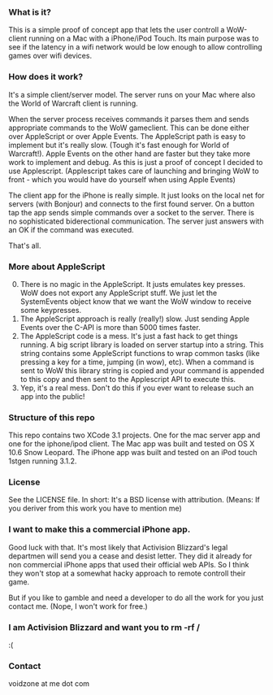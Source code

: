### What is it?
This is a simple proof of concept app that lets the user controll a WoW-client running on a Mac with a iPhone/iPod Touch.
Its main purpose was to see if the latency in a wifi network would be low enough to allow controlling games over wifi devices.

### How does it work?
It's a simple client/server model. The server runs on your Mac where also the World of Warcraft client is running. 

When the server process receives commands it parses them and sends appropriate commands to the WoW gameclient. This can be done either over AppleScript or over Apple Events. The AppleScript path is easy to implement but it's really slow. (Tough it's fast enough for World of Warcraft!). Apple Events on the other hand are faster but they take more work to implement and debug. As this is just a proof of concept I decided to use Applescript. (Applescript takes care of launching and bringing WoW to front - which you would have do yourself when using Apple Events)

The client app for the iPhone is really simple. It just looks on the local net for servers (with Bonjour) and connects to the first found server. On a button tap the app sends simple commands over a socket to the server. There is no sophisticated biderectional communication. The server just answers with an OK if the command was executed.

That's all.

### More about AppleScript
0. There is no magic in the AppleScript. It justs emulates key presses. WoW does not export any AppleScript stuff. We just let the SystemEvents object know that we want the WoW window to receive some keypresses.
1. The AppleScript approach is really (really!) slow. Just sending Apple Events over the C-API is more than 5000 times faster.
2. The AppleScript code is a mess. It's just a fast hack to get things running. A big script library is loaded on server startup into a string. This string contains some AppleScript functions to wrap common tasks (like pressing a key for a time, jumping (in wow), etc). When a command is sent to WoW this library string is copied and your command is appended to this copy and then sent to the Applescript API to execute this.
3. Yep, it's a real mess. Don't do this if you ever want to release such an app into the public!

### Structure of this repo
This repo contains two XCode 3.1 projects. One for the mac server app and one for the iphone/ipod client.
The Mac app was built and tested on OS X 10.6 Snow Leopard.
The iPhone app was built and tested on an iPod touch 1stgen running 3.1.2.

### License
See the LICENSE file. In short: It's a BSD license with attribution. (Means: If you deriver from this work you have to mention me)

### I want to make this a commercial iPhone app.
Good luck with that. It's most likely that Activision Blizzard's legal departmen will send you a cease and desist letter. They did it already for non commercial iPhone apps that used their official web APIs. So I think they won't stop at a somewhat hacky approach to remote controll their game.

But if you like to gamble and need a developer to do all the work for you just contact me. (Nope, I won't work for free.)

### I am Activision Blizzard and want you to rm -rf /
:(

### Contact
voidzone at me dot com
